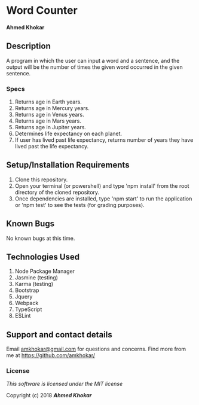 # Word Counter

#### Ahmed Khokar

## Description

A program in which the user can input a word and a sentence, and the output will be the number of times the given word occurred in the given sentence. 


### Specs

1. Returns age in Earth years.
2. Returns age in Mercury years.
3. Returns age in Venus years.
4. Returns age in Mars years. 
5. Returns age in Jupiter years.
6. Determines life expectancy on each planet. 
7. If user has lived past life expectancy, returns number of years they have lived past the life expectancy. 


## Setup/Installation Requirements
1. Clone this repository.
2. Open your terminal (or powershell) and type 'npm install' from the root directory of the cloned repository.
3. Once dependencies are installed, type 'npm start' to run the application or 'npm test' to see the tests (for grading purposes).

## Known Bugs
No known bugs at this time. 
## Technologies Used
1. Node Package Manager
2. Jasmine (testing)
3. Karma (testing)
4. Bootstrap
5. Jquery
6. Webpack
7. TypeScript
8. ESLint

## Support and contact details

Email amkhokar@gmail.com for questions and concerns.
Find more from me at https://github.com/amkhokar/

### License

*This software is licensed under the MIT license*

Copyright (c) 2018 **_Ahmed Khokar_**